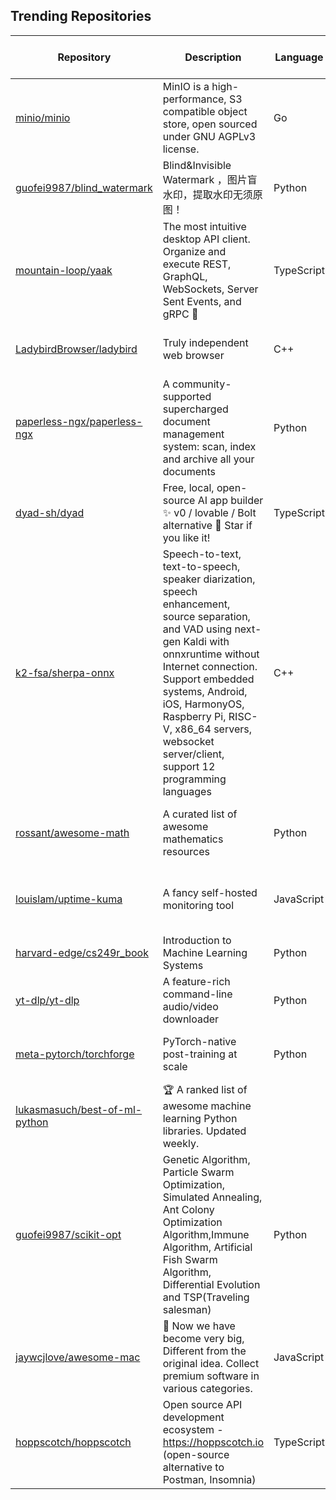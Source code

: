 ## Trending Repositories

| Repository | Description | Language | Stars | Forks | Built By | Current Period Stars |
|------------|-------------|----------|-------|-------|----------|---------------------|
| [minio/minio](https://github.com/minio/minio) | MinIO is a high-performance, S3 compatible object store, open sourced under GNU AGPLv3 license. | Go | 6305 | [harshavardhana](https://github.com/harshavardhana), [vadmeste](https://github.com/vadmeste), [klauspost](https://github.com/klauspost), [minio-trusted](https://github.com/minio-trusted), [poornas](https://github.com/poornas) | 146 |
| [guofei9987/blind_watermark](https://github.com/guofei9987/blind_watermark) | Blind&Invisible Watermark ，图片盲水印，提取水印无须原图！ | Python | 936 | [guofei9987](https://github.com/guofei9987), [Dobmod](https://github.com/Dobmod), [mannam95](https://github.com/mannam95), [Keycatowo](https://github.com/Keycatowo), [ilikega](https://github.com/ilikega) | 904 |
| [mountain-loop/yaak](https://github.com/mountain-loop/yaak) | The most intuitive desktop API client. Organize and execute REST, GraphQL, WebSockets, Server Sent Events, and gRPC 🦬 | TypeScript | 459 | [gschier](https://github.com/gschier), [subframe7536](https://github.com/subframe7536), [hxzhao527](https://github.com/hxzhao527), [null-dev](https://github.com/null-dev) | 1823 |
| [LadybirdBrowser/ladybird](https://github.com/LadybirdBrowser/ladybird) | Truly independent web browser | C++ | 2207 | [awesomekling](https://github.com/awesomekling), [trflynn89](https://github.com/trflynn89), [linusg](https://github.com/linusg), [AtkinsSJ](https://github.com/AtkinsSJ), [alimpfard](https://github.com/alimpfard) | 334 |
| [paperless-ngx/paperless-ngx](https://github.com/paperless-ngx/paperless-ngx) | A community-supported supercharged document management system: scan, index and archive all your documents | Python | 2067 | [shamoon](https://github.com/shamoon), [stumpylog](https://github.com/stumpylog), [danielquinn](https://github.com/danielquinn), [paperlessngx-bot](https://github.com/paperlessngx-bot), [jonaswinkler](https://github.com/jonaswinkler) | 39 |
| [dyad-sh/dyad](https://github.com/dyad-sh/dyad) | Free, local, open-source AI app builder ✨ v0 / lovable / Bolt alternative 🌟 Star if you like it! | TypeScript | 1828 | [wwwillchen](https://github.com/wwwillchen), [princeaden1](https://github.com/princeaden1), [azizmejri1](https://github.com/azizmejri1) | 215 |
| [k2-fsa/sherpa-onnx](https://github.com/k2-fsa/sherpa-onnx) | Speech-to-text, text-to-speech, speaker diarization, speech enhancement, source separation, and VAD using next-gen Kaldi with onnxruntime without Internet connection. Support embedded systems, Android, iOS, HarmonyOS, Raspberry Pi, RISC-V, x86_64 servers, websocket server/client, support 12 programming languages | C++ | 926 | [csukuangfj](https://github.com/csukuangfj), [pkufool](https://github.com/pkufool), [pingfengluo](https://github.com/pingfengluo), [manickavela29](https://github.com/manickavela29), [yujinqiu](https://github.com/yujinqiu) | 30 |
| [rossant/awesome-math](https://github.com/rossant/awesome-math) | A curated list of awesome mathematics resources | Python | 1114 | [rossant](https://github.com/rossant), [davidleejy](https://github.com/davidleejy), [mostafatouny](https://github.com/mostafatouny), [jackdolgin](https://github.com/jackdolgin), [mdave16](https://github.com/mdave16) | 602 |
| [louislam/uptime-kuma](https://github.com/louislam/uptime-kuma) | A fancy self-hosted monitoring tool | JavaScript | 6804 | [louislam](https://github.com/louislam), [chakflying](https://github.com/chakflying), [CommanderStorm](https://github.com/CommanderStorm), [Saibamen](https://github.com/Saibamen), [Computroniks](https://github.com/Computroniks) | 107 |
| [harvard-edge/cs249r_book](https://github.com/harvard-edge/cs249r_book) | Introduction to Machine Learning Systems | Python | 476 | [profvjreddi](https://github.com/profvjreddi), [hzeljko](https://github.com/hzeljko), [claude](https://github.com/claude), [Mjrovai](https://github.com/Mjrovai) | 370 |
| [yt-dlp/yt-dlp](https://github.com/yt-dlp/yt-dlp) | A feature-rich command-line audio/video downloader | Python | 10600 | [dstftw](https://github.com/dstftw), [phihag](https://github.com/phihag), [pukkandan](https://github.com/pukkandan), [remitamine](https://github.com/remitamine), [jaimeMF](https://github.com/jaimeMF) | 202 |
| [meta-pytorch/torchforge](https://github.com/meta-pytorch/torchforge) | PyTorch-native post-training at scale | Python | 29 | [allenwang28](https://github.com/allenwang28), [pytorchbot](https://github.com/pytorchbot), [joecummings](https://github.com/joecummings), [Jack-Khuu](https://github.com/Jack-Khuu), [DNXie](https://github.com/DNXie) | 51 |
| [lukasmasuch/best-of-ml-python](https://github.com/lukasmasuch/best-of-ml-python) | 🏆 A ranked list of awesome machine learning Python libraries. Updated weekly. |  | 3010 | [lukasmasuch](https://github.com/lukasmasuch), [JanKalkan](https://github.com/JanKalkan), [qbarthelemy](https://github.com/qbarthelemy), [ashvardanian](https://github.com/ashvardanian) | 24 |
| [guofei9987/scikit-opt](https://github.com/guofei9987/scikit-opt) | Genetic Algorithm, Particle Swarm Optimization, Simulated Annealing, Ant Colony Optimization Algorithm,Immune Algorithm, Artificial Fish Swarm Algorithm, Differential Evolution and TSP(Traveling salesman) | Python | 1047 | [guofei9987](https://github.com/guofei9987), [Agrover112](https://github.com/Agrover112), [ilikega](https://github.com/ilikega), [zidong6344](https://github.com/zidong6344), [zhangxiao123qqq](https://github.com/zhangxiao123qqq) | 58 |
| [jaywcjlove/awesome-mac](https://github.com/jaywcjlove/awesome-mac) |  Now we have become very big, Different from the original idea. Collect premium software in various categories. | JavaScript | 6904 | [jaywcjlove](https://github.com/jaywcjlove), [alichtman](https://github.com/alichtman), [xcv58](https://github.com/xcv58), [heldev](https://github.com/heldev) | 106 |
| [hoppscotch/hoppscotch](https://github.com/hoppscotch/hoppscotch) | Open source API development ecosystem - https://hoppscotch.io (open-source alternative to Postman, Insomnia) | TypeScript | 5299 | [liyasthomas](https://github.com/liyasthomas), [AndrewBastin](https://github.com/AndrewBastin), [jamesgeorge007](https://github.com/jamesgeorge007), [nivedin](https://github.com/nivedin) | 44 |
